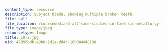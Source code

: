 ```yaml
---
content_type: resource
description: Subject blade, showing multiple broken teeth.
file: null
file_location: /coursemedia/3-a27-case-studies-in-forensic-metallurgy-fall-2007/47056bdbe9b01d1edd4c16b0040d8138_10-2.jpg
file_type: image/jpeg
resourcetype: Image
title: 10-2.jpg
uid: 47056bdb-e9b0-1d1e-dd4c-16b0040d8138
---
```

